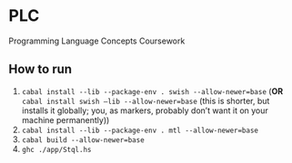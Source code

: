 # PLC
Programming Language Concepts Coursework

## How to run
1. ```cabal install --lib --package-env . swish --allow-newer=base```
	(**OR** ```cabal install swish —lib --allow-newer=base``` (this is shorter, but installs it globally; you, as markers, probably don’t want it on your machine permanently))
2. ```cabal install --lib --package-env . mtl --allow-newer=base```
3. ```cabal build --allow-newer=base```
4. ```ghc ./app/Stql.hs```